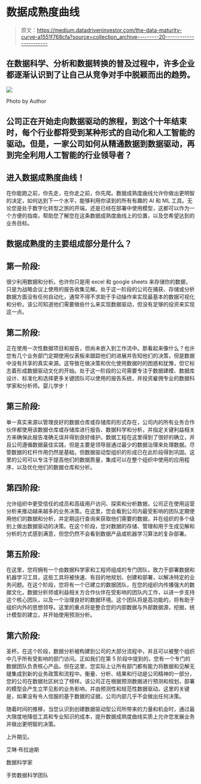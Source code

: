 # 数据成熟度曲线

> 原文：<https://medium.datadriveninvestor.com/the-data-maturity-curve-a1551f768cfa?source=collection_archive---------20----------------------->

## 在数据科学、分析和数据转换的普及过程中，许多企业都逐渐认识到了让自己从竞争对手中脱颖而出的趋势。

![](img/f397e3f84f5e3094f7c487e08004aa7a.png)

Photo by Author

## 公司正在开始走向数据驱动的旅程，到这个十年结束时，每个行业都将受到某种形式的自动化和人工智能的驱动。但是，一家公司如何从精通数据到数据驱动，再到完全利用人工智能的行业领导者？

## **进入数据成熟度曲线！**

在你能跑之前，你先走，在你走之前，你先爬。数据成熟度曲线允许你做出更明智的决定，如何达到下一个水平，能够利用你读到的所有有趣的 AI 和 ML 工具。无论您是处于数字化转型之旅的开端，还是已经在部署中使用模型，这都可以作为一个方便的指南，帮助您了解您在这条数据成熟度曲线上的位置，以及您希望达到的业务目标。

## **数据成熟度的主要组成部分是什么？**

## **第一阶段:**

很少利用数据和分析。也许你只是用 excel 和 google sheets 来存储你的数据，只是为战略会议上使用的报告收集见解。处于这一阶段的公司在捕获、存储或分析数据方面没有任何自动化，通常不得不求助于手动操作来实现最基本的数据可视化和分析。该公司知道他们需要做些什么来实现数据驱动，但没有足够的投资来实现这一点。

## **第二阶段:**

正在使用一次性数据项目和报告，但尚未嵌入到工作流中。那看起来像什么？也许您有几个业务部门定期使用仪表板来跟踪他们的进展并告知他们的决策，但是数据中没有共享的真实来源。这导致在做决策和优化使用数据时的困惑和犹豫，但它标志着形成数据驱动文化的开始。处于这一阶段的公司需要专注于数据建模、数据库设计、标准化和选择更多关键团队可以使用的报告系统，并投资雇佣专业的数据科学家和分析师。婴儿学步！

## **第三阶段:**

单一真实来源以管理良好的数据仓库或存储库的形式存在，公司内的所有业务合作伙伴都使用该数据仓库或存储库进行报告、数据科学和分析，并指定关键利益相关方来确保此报告准确无误并得到良好维护。数据工程在这里得到了很好的确立，并且公司遵循数据最佳实践，但是主要是领导层通过最少的数据治理来处理数据。尽管数据的杠杆作用仍然是基础，但数据驱动型组织的形成已在此阶段得到巩固。这里的公司可以专注于提高他们的数据质量，集成可以在整个组织中使用的应用程序，以及优化他们的数据仓库和分析。

## 第四阶段:

允许组织中更受信任的成员和高级用户访问、探索和分析数据，公司正在使用运营分析来推动越来越多的业务决策。在这里，您会看到公司内最受影响的团队定期使用他们的数据和分析，并定期运行查询来获取他们需要的数据，并在组织的多个级别上做出数据驱动的决策。在这个阶段，您对数据的存储、管理和用于生成见解和分析的方式感到满意，但您仍然不会看到数据产品或机器学习算法的复杂部署。

## **第五阶段:**

在这里，您将拥有一个由数据科学家和工程师组成的专门团队，致力于部署数据和机器学习工具，这些工具将被快速、有目的地规划、创建和部署，以解决特定的业务问题。在这个阶段，您将有一个已建立的数据团队，在您的组织内传播强大的数据文化，数据分析师或利益相关方合作伙伴在受影响的团队内工作，以进一步支持这个核心团队，以及一个治理良好的数据环境。这个团队将是高功能的，将有助于组织内外的思想领导。这里的重点将是整合您的内部数据与外部数据源，挖掘，统计模型的建立，并开始使用预测分析。

## **第六阶段:**

圣杯。在这个阶段，数据分析被构建到公司的大部分流程中，并且可以被整个组织中几乎所有受影响的部门访问。正如我们在第 5 阶段中提到的，您有一个专门的数据团队负责核心产品，但在这里，您实际上让所有部门都有能力将数据和见解无缝集成到新的业务政策和流程中。衡量、分析、结果和行动是公司精神的一部分，您的公司在数据社区树立了榜样。该公司正在根据预测数据进行预测和规划，部署的模型会产生立竿见影的业务影响，并由预测性和规范性数据驱动。这里的关键是，如果没有令人信服的基于数据的证据，公司内部几乎不会做出任何决策。

随着时间的推移，当您认识到创建数据驱动型公司所带来的力量和机会时，通过最大限度地降低工具和专业知识的成本，提升数据成熟度曲线实质上允许您发展业务并做出更明智的决策。

上升期见。

艾琳·布拉迪斯

数据科学家

手势数据科学团队